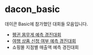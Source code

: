 # dacon_basic

데이콘 Basic에 참가했던 대회들 모음입니다.

- [펭귄 몸무게 예측 경진대회](https://dacon.io/competitions/official/235862/overview/description)
- [여행 상품 신청 여부 예측 경진대회](https://dacon.io/competitions/official/235959/overview/description)
- 쇼핑몰 지점별 매출액 예측 경진대회
